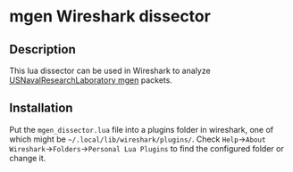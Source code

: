 # mgen Wireshark dissector

## Description
This lua dissector can be used in Wireshark to analyze [USNavalResearchLaboratory mgen](https://github.com/USNavalResearchLaboratory/mgen) packets.

## Installation
Put the `mgen_dissector.lua` file into a plugins folder in wireshark, one of which might be `~/.local/lib/wireshark/plugins/`.
Check `Help`->`About Wireshark`->`Folders`->`Personal Lua Plugins` to find the configured folder or change it.
